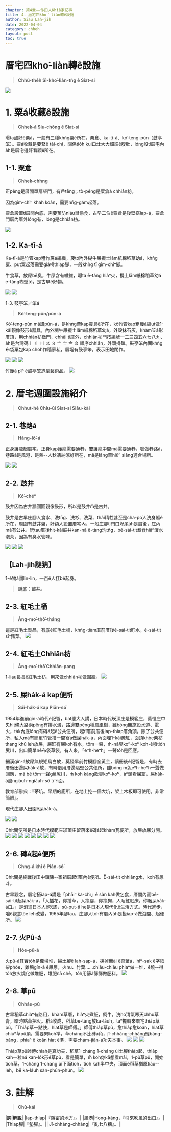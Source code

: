 ```yaml
---
chapter: 第4章——作田人Khiā家記事
title: 4. 厝宅四kho͘-liàn轉ê設施
author: Siau Lah-jih
date: 2022-04-04
category: chheh
layout: post
toc: true
---
```


# 厝宅四kho͘-liàn轉ê設施
> **Chhù-the̍h Sì-kho͘-liàn-tńg ê Siat-si**

![](../too5/15/15-4-42草垺.jpg)

# 1. 粟á收藏ê設施
> **Chhek-á Siu-chông ê Siat-si**

曝ta鼓好ê粟á，一般有三種khǹg粟ê所在，粟倉、ka-tî-á、kó͘-teng-pūn（鼓亭笨）。粟á收藏是要緊ê tāi-chì，關係tio̍h kui口灶大大細細ê腹肚，lóng設tī厝宅內a̍h是厝宅邊好看顧ê所在。

## 1-1. 粟倉
> **Chhek-chhng**

正pêng是厝間單扇柴門，有戶tēng；tò-pêng是粟倉á chhiān枋。

因為gîm-chîⁿ khah koân，需要nn̄g-gám起落。

粟倉設置tī厝間內底，需要預防niáu鼠偷食，古早二伯ê粟倉是後壁搭iap-á，粟倉門厝內厝外lóng有，lóng是chhiān枋。

![](../too5/15/15-4-3.jpg)


## 1-2. Ka-tî-á

Ka-tî-á是竹管kap粗竹篾á編織，篾tó͘內外糊牛屎攪土lām紙棉稻草幼á，khǹg粟、put粟起落需要giâ椅thiap腳，一般khǹg tī gîm-chîⁿ腳。

牛食草，放屎bē臭，牛屎含有纖維，曝ta ē-tàng hiâⁿ火，攪土lām紙棉稻草幼á ē-tàng糊壁tó͘，是古早ê好物。

![](../too5/15/15-4-4茭儲仔陳正雄.jpg) 
![](../too5/15/15-4-5茭儲仔.jpg)

1-3. 鼓亭笨／笨á
> **Kó͘-teng-pūn/pūn-á**

Kó͘-teng-pūn mā講pūn-á，是khǹg粟kap農具ê所在，kō͘竹管kap粗篾á編ut做1-kâi親像鼓形ê器具，內外糊牛屎攪土lām紙棉稻草幼á，外殼抹石灰，khàm笠á形厝頂，用chhiān枋做門，chhāi tī厝外，chhiān枋門按編號一二三四五六七八九、a̍h是台灣碼〡 〢 〣 〤 〥 〦 〧 〨 〩 順序chhiān，外頭掛鎖。鼓亭笨內面khǹg布袋粟包kap choh作穡家私，厝埕有鼓亭笨，表示田地闊作。

![](../too5/15/15-4-6古亭笨.jpg)
![](../too5/15/15-4-7古亭笨松雄.jpg)
![](../too5/15/15-4-8古亭笨.jpg)

竹篾á pīⁿ ê鼓亭笨造型藝術品。
![](../too5/15/15-4-8a古亭笨1.jpg)

# 2. 厝宅週圍設施紹介
> **Chhut-hé Chiu-ûi Siat-si Siāu-kài**

## 2-1. 巷路á
> **Hāng-lō͘-á**

正身護龍起厝宅，正身kap護龍需要通巷，雙護龍中間mā需要通巷，號做巷路á，巷路á是風港，是熱--人秋凊納涼好所在，mā是lāng草hiūⁿ siāng適合場所。

![](../too5/15/15-4-1.jpg)
![](../too5/15/15-4-2砛簷簷口.jpg)

## 2-2. 鼓井
> **Kó͘-chéⁿ**

鼓井因為古井牆圓圓親像鼓形，所以是鼓井m̄是古井。

鼓井是古早庄腳人食水、洗tn̄g、洗衫、洗菜、thâi精牲甚至是cha-po͘人洗身軀ê所在，周圍有鼓井盤，好額人設置厝宅內，一般庄腳tī門口埕尾a̍h是厝後，庄內mā有公井。阮tau厝後hit-kâi鼓井kan-nā ē-tàng洗tn̄g，bē-sái-tit煮食hiâⁿ滾水泡茶，因為有臭水管味。

![](../too5/15/15-4-45鼓井.jpg)
![](../too5/15/15-4-46鼓井.jpg)
![](../too5/15/15-4-47鼓井李.jpg)

## 【Lah-jih謎猜】
1-ê物á圓lin-lin，一百ê人扛bē起身。

> **謎底：鼓井。**


## 2-3. 紅毛土桶
> **Âng-mo͘-thô͘-tháng**

這是紅毛土製品，有底ê紅毛土桶，khǹg-tiàm厝前厝後ē-sái-tit貯水，ē-sái-tit sīⁿ豬菜。
![](../too5/15/15-4-25紅毛土桶.jpg)

## 2-4. 紅毛土Chhiān枋
> **Âng-mo͘-thô͘ Chhiān-pang**

1-liau長長ê紅毛土枋，用來做chhiān枋做圍牆。
![](../too5/15/15-4-24紅毛土.jpg)


## 2-5. 屎ha̍k-á kap便所
> **Sái-ha̍k-á kap Piān-só͘**

1954年進前gín-á時代ê記智，bat聽大人講，日本時代崁頂庄是模範庄，莫怪庄中央hit條大路兩pêng有排水溝，路邊雙pêng種鳳凰樹，雖bóng無施設水道、電火，ta̍k內底lóng有磚á起ê公共便所，起tī厝前厝後iap-thiap厝角頭。除了公共便所，私人mā有簡單竹管搭一間寮á做屎ha̍k-á，內面埋1-kâi醃缸，面頂khòe柴枋thang khû leh放屎，屎缸有屎koh有水，tŏm一聲，m̄-nā臭ko͘ⁿ-ko͘ⁿ koh-ē噴tio̍h尻川，出口簡單nê布袋草袋，有人來，「eⁿh-heⁿh」一聲to̍h是回應。

細漢gín-á放屎無規矩烏白放，莫怪早前竹模腳全黃金，讀冊後ê記智是，有時去厝後田邊屎ha̍k-á放，有時借用厝邊隔壁公共便所，雖bóng m̄免eⁿh-heⁿh一聲做回應，mā bē tŏm一聲giâ尻川，m̄ koh kāng款臭ko͘ⁿ-ko͘ⁿ，àⁿ頭看屎窟，屎ha̍k-á蟲ngia̍uh-ngia̍uh-sô tī下面。

教育部辭典：『茅坑。早期的廁所，在地上挖一個大坑，架上木板即可使用，非常簡陋』。

現代庄腳人田園ê屎ha̍k-á。

![](../too5/15/15-4-26屎礐仔.jpg) 
![](../too5/15/15-4-27屎礐仔.jpg) 

Chit間便所是日本時代模範庄崁頂庄留落來ê磚á起khàm瓦便所，放屎放尿分開。
![](../too5/15/15-4-28屎礐仔.jpg)
![](../too5/15/15-4-34屎礐仔.jpg) 
![](../too5/15/15-4-35屎礐仔.jpg) 
![](../too5/15/15-4-32屎礐仔.jpg)
![](../too5/15/15-4-36屎礐仔.jpg) 
![](../too5/15/15-4-37屎礐仔.jpg) 
![](../too5/15/15-4-38屎礐仔.jpg)
![](../too5/15/15-4-38a屎礐仔.jpg)

## 2-6. 磚á起ê便所
> **Chng-á khí ê Piān-só͘**

Chit間是終戰後田中鎮陳--家祖厝起tī厝內ê便所。Ē-sái-tit chhiâng水，koh有尿斗。

古早觀念，厝宅搭iap-á講是「phāiⁿ ka-chì」ē sàn kah做乞食，厝間內面bē-sái-tit起屎ha̍k-á，「人插花，你插草，人抱嬰，你抱狗，人睏紅眠床，你睏屎ha̍k-á口。」是消遣日本人ê唸謠，sū-put-ti he是日本人現代化ê生活方式。時代進步，咱ê觀念tòe leh改變，1965年腳tau，庄腳人to̍h有厝內a̍h是搭iap-á做浴間、起便所。
![](../too5/15/15-4-39便所.jpg)

## 2-7. 火Pû-á
> **Hóe-pû-á**

火pû-á其實to̍h是糞埽堆，掃土腳ê lah-sap-á，揀掉無ài ê菜葉á，hìⁿ-sak ê字紙柴phòe，雞鴨gín-á ê屎尿，火hu、竹葉‥‥‥chiâu-chiâu phiaⁿ做一堆，ē燒--得to̍h放火燒化做堆肥，堆肥nā chē，to̍h用篩á篩篩做肥料。
![](../too5/15/15-4-40.jpg)

## 2-8. 草pû
> **Chháu-pû**

古早稻草chiâⁿ有路用，khàm草厝，hiâⁿ火煮飯，飼牛，洗ho͘清氣寒天chhu草青，暗時點草把火。稻á收成，稻草bē-tàng放ka-la̍uh，taⁿ擔轉來厝宅thia̍p草pû。「Thia̍p草一點訣，hiat草是師傅。」師傅thia̍p草pû，愈thia̍p愈koân，hiat草chiūⁿ草pû頂，需要緊koh準，草cháng不比磚á角，jî-chháng-chháng輕báng-báng，phiaⁿ ē koân hiat ē準，需要chám-jiân-á功夫本事。
![](../too5/15/15-4-41草垺.jpg)
![](../too5/15/15-4-42草垺.jpg)
![](../too5/15/15-4-43草垺.jpg)

Thia̍p草pû師傅chiah是真功夫，稻草1-cháng 1-cháng ùi土腳thia̍p起，thia̍p kah一粒ná kan-lo̍k形ê草pû，看是簡單，m̄ koh你kā想看māi，1-pû草pû，開始tioh草，1-cháng 1-cháng ùi下面tioh，tioh kah半中央，頂面ê稻草猶原tiâu--leh，bē ka-la̍uh sàn-phún-phún。
![](../too5/15/15-4-43a草垺.jpg)

# 3. 註解
> **Chù-kái**

|**詞**|**解說**|
|Iap-thiap|『隱密的地方』。|
|風港|Hong-káng，『引來吹風的出口』。|
|Thiap腳|『墊腳』。|
|Jî-chháng-chháng|『亂七八糟』。|
